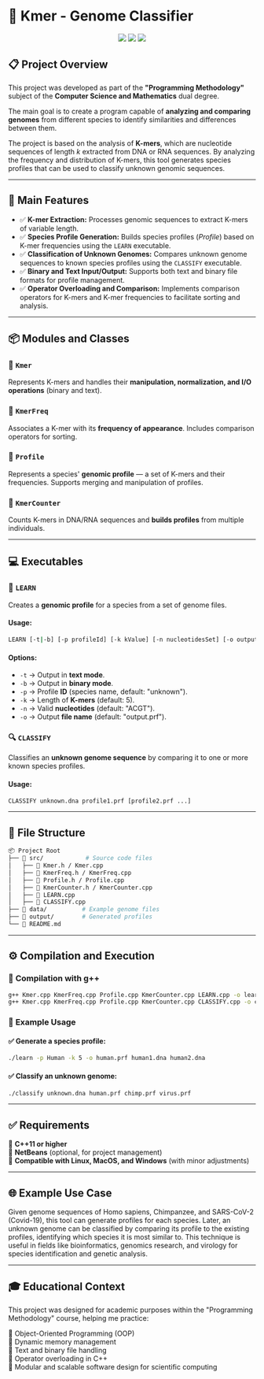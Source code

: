 # 🧬 Kmer - Genome Classifier

<p align="center">
  <img src="https://img.shields.io/badge/C%2B%2B-11-blue?style=for-the-badge&logo=c%2B%2B&logoColor=white">
  <img src="https://img.shields.io/badge/Linux/Mac/Windows-Compatible-green?style=for-the-badge">
  <img src="https://img.shields.io/badge/Status-Completed-brightgreen?style=for-the-badge">
</p>

## 📋 Project Overview
This project was developed as part of the **"Programming Methodology"** subject of the **Computer Science and Mathematics** dual degree.

The main goal is to create a program capable of **analyzing and comparing genomes** from different species to identify similarities and differences between them.

The project is based on the analysis of **K-mers**, which are nucleotide sequences of length *k* extracted from DNA or RNA sequences. By analyzing the frequency and distribution of K-mers, this tool generates species profiles that can be used to classify unknown genomic sequences.

---

## 🚀 Main Features
- ✅ **K-mer Extraction:** Processes genomic sequences to extract K-mers of variable length.  
- ✅ **Species Profile Generation:** Builds species profiles (*Profile*) based on K-mer frequencies using the `LEARN` executable.  
- ✅ **Classification of Unknown Genomes:** Compares unknown genome sequences to known species profiles using the `CLASSIFY` executable.  
- ✅ **Binary and Text Input/Output:** Supports both text and binary file formats for profile management.  
- ✅ **Operator Overloading and Comparison:** Implements comparison operators for K-mers and K-mer frequencies to facilitate sorting and analysis.  

---

## 📦 Modules and Classes
### 📌 `Kmer`
Represents K-mers and handles their **manipulation, normalization, and I/O operations** (binary and text).

### 📌 `KmerFreq`
Associates a K-mer with its **frequency of appearance**. Includes comparison operators for sorting.

### 📌 `Profile`
Represents a species' **genomic profile** — a set of K-mers and their frequencies. Supports merging and manipulation of profiles.

### 📌 `KmerCounter`
Counts K-mers in DNA/RNA sequences and **builds profiles** from multiple individuals.

---

## 💻 Executables
### 🔬 `LEARN`
Creates a **genomic profile** for a species from a set of genome files.

#### **Usage:**
```sh
LEARN [-t|-b] [-p profileId] [-k kValue] [-n nucleotidesSet] [-o outputFile] input1.dna [input2.dna ...]
```

#### **Options:**
- `-t` → Output in **text mode**.
- `-b` → Output in **binary mode**.
- `-p` → Profile **ID** (species name, default: "unknown").
- `-k` → Length of **K-mers** (default: 5).
- `-n` → Valid **nucleotides** (default: "ACGT").
- `-o` → Output **file name** (default: "output.prf").

### 🔍 `CLASSIFY`
Classifies an **unknown genome sequence** by comparing it to one or more known species profiles.

#### **Usage:**
```sh
CLASSIFY unknown.dna profile1.prf [profile2.prf ...]
```

---

## 📂 File Structure
```bash
📦 Project Root
├── 📂 src/            # Source code files
│   ├── 📜 Kmer.h / Kmer.cpp
│   ├── 📜 KmerFreq.h / KmerFreq.cpp
│   ├── 📜 Profile.h / Profile.cpp
│   ├── 📜 KmerCounter.h / KmerCounter.cpp
│   ├── 📜 LEARN.cpp
│   ├── 📜 CLASSIFY.cpp
├── 📂 data/          # Example genome files
├── 📂 output/        # Generated profiles
└── 📜 README.md
```
---

## ⚙️ Compilation and Execution

### 🔧 **Compilation with g++**
```sh
g++ Kmer.cpp KmerFreq.cpp Profile.cpp KmerCounter.cpp LEARN.cpp -o learn
g++ Kmer.cpp KmerFreq.cpp Profile.cpp KmerCounter.cpp CLASSIFY.cpp -o classify
```

### 🚀 **Example Usage**
#### ✅ Generate a species profile:
```sh
./learn -p Human -k 5 -o human.prf human1.dna human2.dna
```
#### ✅ Classify an unknown genome:
```sh
./classify unknown.dna human.prf chimp.prf virus.prf
```

---

## ✅ Requirements
🔹 **C++11 or higher**  
🔹 **NetBeans** (optional, for project management)  
🔹 **Compatible with Linux, MacOS, and Windows** (with minor adjustments)  

---

## 🌐 Example Use Case
Given genome sequences of Homo sapiens, Chimpanzee, and SARS-CoV-2 (Covid-19), this tool can generate profiles for each species. Later, an unknown genome can be classified by comparing its profile to the existing profiles, identifying which species it is most similar to.
This technique is useful in fields like bioinformatics, genomics research, and virology for species identification and genetic analysis.

---

## 🎓 Educational Context
This project was designed for academic purposes within the "Programming Methodology" course, helping me practice:

🎯 Object-Oriented Programming (OOP)  
🎯 Dynamic memory management  
🎯 Text and binary file handling  
🎯 Operator overloading in C++  
🎯 Modular and scalable software design for scientific computing  
